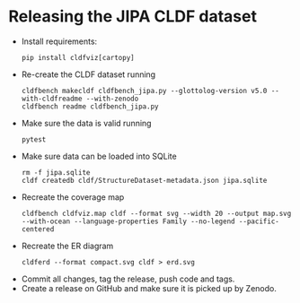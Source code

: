 # Releasing the JIPA CLDF dataset

- Install requirements:
  ```shell
  pip install cldfviz[cartopy]
  ```
- Re-create the CLDF dataset running
  ```shell
  cldfbench makecldf cldfbench_jipa.py --glottolog-version v5.0 --with-cldfreadme --with-zenodo
  cldfbench readme cldfbench_jipa.py
  ```
- Make sure the data is valid running
  ```shell
  pytest
  ```
- Make sure data can be loaded into SQLite
  ```shell
  rm -f jipa.sqlite
  cldf createdb cldf/StructureDataset-metadata.json jipa.sqlite
  ```
- Recreate the coverage map
  ```shell
  cldfbench cldfviz.map cldf --format svg --width 20 --output map.svg --with-ocean --language-properties Family --no-legend --pacific-centered
  ```
- Recreate the ER diagram
  ```shell
  cldferd --format compact.svg cldf > erd.svg
  ```          
- Commit all changes, tag the release, push code and tags.
- Create a release on GitHub and make sure it is picked up by Zenodo.
